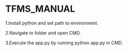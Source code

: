 # TFMS_MANUAL
1.Install python and set path to environment.

2.Navigate to folder and open CMD.

3.Execute the app.py by running python app.py in CMD.
